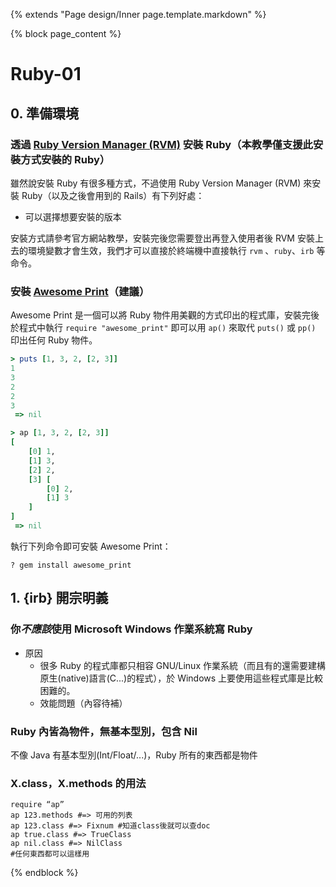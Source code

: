 {% extends "Page design/Inner page.template.markdown" %}

{% block page_content %}
# Ruby-01 
## 0. 準備環境
### 透過 [Ruby Version Manager (RVM)](https://rvm.io/) 安裝 Ruby（本教學僅支援此安裝方式安裝的 Ruby）
雖然說安裝 Ruby 有很多種方式，不過使用 Ruby Version Manager (RVM) 來安裝 Ruby（以及之後會用到的 Rails）有下列好處：

* 可以選擇想要安裝的版本

安裝方式請參考官方網站教學，安裝完後您需要登出再登入使用者後 RVM 安裝上去的環境變數才會生效，我們才可以直接於終端機中直接執行 `rvm` 、`ruby`、`irb` 等命令。

### 安裝 [Awesome Print](https://github.com/michaeldv/awesome_print)（建議）
Awesome Print 是一個可以將 Ruby 物件用美觀的方式印出的程式庫，安裝完後於程式中執行 `require "awesome_print"` 即可以用 `ap()` 來取代 `puts()` 或 `pp()` 印出任何 Ruby 物件。

`````ruby
> puts [1, 3, 2, [2, 3]]
1
3
2
2
3
 => nil 

> ap [1, 3, 2, [2, 3]]
[
    [0] 1,
    [1] 3,
    [2] 2,
    [3] [
        [0] 2,
        [1] 3
    ]
]
 => nil 
`````

執行下列命令即可安裝 Awesome Print：
`````
? gem install awesome_print
`````

## 1. {irb} 開宗明義
### 你***不應該***使用 Microsoft Windows 作業系統寫 Ruby
* 原因
    * 很多 Ruby 的程式庫都只相容 GNU/Linux 作業系統（而且有的還需要建構原生(native)語言(C...)的程式），於 Windows 上要使用這些程式庫是比較困難的。
    * 效能問題（內容待補）

### Ruby 內皆為物件，無基本型別，包含 Nil
不像 Java 有基本型別(Int/Float/...)，Ruby 所有的東西都是物件

### X.class，X.methods 的用法
`````
require “ap”
ap 123.methods #=> 可用的列表
ap 123.class #=> Fixnum #知道class後就可以查doc
ap true.class #=> TrueClass
ap nil.class #=> NilClass
#任何東西都可以這樣用
`````


{% endblock %}
